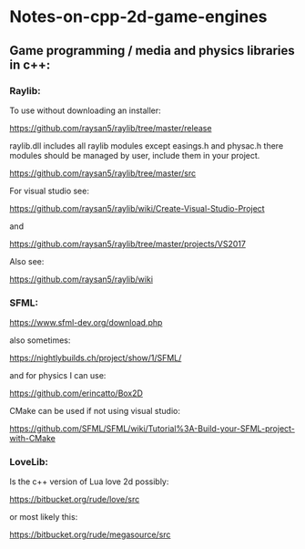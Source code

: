 # Notes-on-cpp-2d-game-engines


## Game programming / media and physics libraries in c++:


### Raylib:

To use without downloading an installer:

https://github.com/raysan5/raylib/tree/master/release 


raylib.dll includes all raylib modules except easings.h and physac.h there modules should be managed by user, include them in your project.


https://github.com/raysan5/raylib/tree/master/src

For visual studio see:

https://github.com/raysan5/raylib/wiki/Create-Visual-Studio-Project

and 

https://github.com/raysan5/raylib/tree/master/projects/VS2017

Also see:

https://github.com/raysan5/raylib/wiki


### SFML:

https://www.sfml-dev.org/download.php

also sometimes: 

https://nightlybuilds.ch/project/show/1/SFML/

and for physics I can use:

https://github.com/erincatto/Box2D

CMake can be used if not using visual studio:

https://github.com/SFML/SFML/wiki/Tutorial%3A-Build-your-SFML-project-with-CMake



### LoveLib:

Is the c++ version of Lua love 2d possibly:

https://bitbucket.org/rude/love/src

or most likely this:

https://bitbucket.org/rude/megasource/src